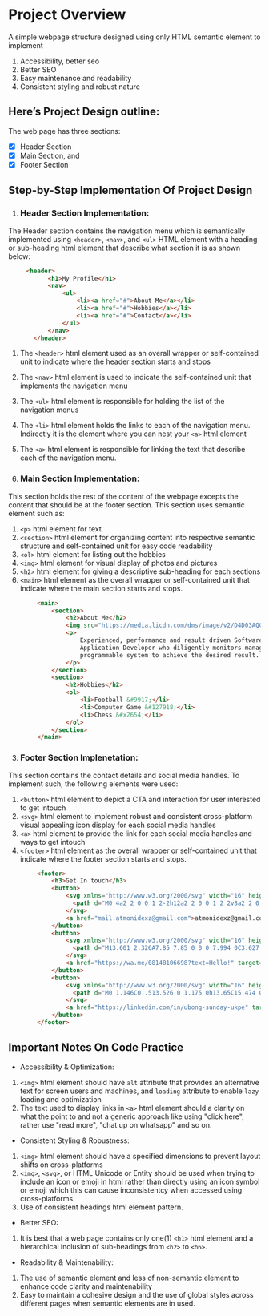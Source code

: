 # Project Overview
A simple webpage structure designed using only HTML semantic element to implement 
1. Accessibility, better seo
2. Better SEO
3. Easy maintenance and readability
4. Consistent styling and robust nature

## Here’s Project Design outline:
The web page has three sections:
- [x] Header Section
- [x] Main Section, and
- [x] Footer Section

## Step-by-Step Implementation Of Project Design
1. ### Header Section Implementation:<br/>
The Header section contains the navigation menu which is semantically implemented using `<header>`, `<nav>`, and `<ul>` HTML element with a heading or sub-heading html element that describe what section it is as shown below:

 ```html
      <header>
            <h1>My Profile</h1>
            <nav>
                <ul>
                    <li><a href="#">About Me</a></li>
                    <li><a href="#">Hobbies</a></li>
                    <li><a href="#">Contact</a></li>
                </ul>
            </nav>
        </header>
```
1. The `<header>` html element used as an overall wrapper or self-contained unit to indicate where the header section starts and stops
2. The `<nav>` html element is used to indicate the self-contained unit that implements the navigation menu
3. The `<ul>` html element is responsible for holding the list of the navigation menus
4. The `<li>` html element holds the links to each of the navigation menu. Indirectly it is the element where you can nest your `<a>` html element
5. The `<a>` html element is responsible for linking the text that describe each of the navigation menu.

2. ### Main Section Implementation:<br/>
This section holds the rest of the content of the webpage excepts the content that should be at the footer section.
This section uses semantic element such as:
1. `<p>` html element for text
2. `<section>` html element for organizing content into respective semantic structure and self-contained unit for easy code readability
3. `<ol>` html element for listing out the hobbies
4. `<img>` html element for visual display of photos and pictures
5. `<h2>` html element for giving a descriptive sub-heading for each sections
6. `<main>` html element as the overall wrapper or self-contained unit that indicate where the main section starts and stops.

```html
        <main>
            <section>
                <h2>About Me</h2>
                <img src="https://media.licdn.com/dms/image/v2/D4D03AQGVPOL3MN1Obg/profile-displayphoto-shrink_200_200/B4DZQ9.7SqGkAY-/0/1736206695897e=1746662400&v=beta&t=t0gPMDJaAXyaz3TsvH4W3HMqVQ6LNd9DbA75XPh0Fs0" alt="Ubong's Ukpe profile" loading="lazy" width="150px" height="150px"/>
                <p>
                    Experienced, performance and result driven Software 
                    Application Developer who diligently monitors managing database and a robust 
                    programmable system to achieve the desired result.
                </p>
            </section>
            <section>
                <h2>Hobbies</h2>
                <ol>
                    <li>Football &#9917;</li>
                    <li>Computer Game &#127918;</li>
                    <li>Chess &#x2654;</li>
                </ol>
            </section>
        </main>
```

3. ### Footer Section Implenetation:<br/>
This section contains the contact details and social media handles. To implement such, the following elements were used:
1. `<button>` html element to depict a CTA and interaction for user interested to get intouch
2. `<svg>` html element to implement robust and consistent cross-platform visual appealing icon display for each social media handles
3. `<a>` html element to provide the link for each social media handles and ways to get intouch
4. `<footer>` html element as the overall wrapper or self-contained unit that indicate where the footer section starts and stops.

```html
        <footer>
            <h3>Get In touch</h3>
            <button>
                <svg xmlns="http://www.w3.org/2000/svg" width="16" height="16" fill="currentColor" class="bi bi-envelope" viewBox="0 0 16 16">
                  <path d="M0 4a2 2 0 0 1 2-2h12a2 2 0 0 1 2 2v8a2 2 0 0 1-2 2H2a2 2 0 0 1-2-2zm2-1a1 1 0 0 0-1 1v.217l7 4.2 7-4.2V4a1 1 0 0 0-1-1zm13 2.383-4.708 2.825L15 11.105zm-.034 6.876-5.64-3.471L8 9.583l-1.326-.795-5.64 3.47A1 1 0 0 0 2 13h12a1 1 0 0 0 .966-.741M1 11.105l4.708-2.897L1 5.383z"/>
                </svg>
                <a href="mail:atmonidexz@gmail.com">atmonidexz@gmail.com</a>
            </button>
            <button>
                <svg xmlns="http://www.w3.org/2000/svg" width="16" height="16" fill="currentColor" class="bi bi-whatsapp" viewBox="0 0 16 16">
                  <path d="M13.601 2.326A7.85 7.85 0 0 0 7.994 0C3.627 0 .068 3.558.064 7.926c0 1.399.366 2.76 1.057 3.965L0 16l4.204-1.102a7.9 7.9 0 0 0 3.79.965h.004c4.368 0 7.926-3.558 7.93-7.93A7.9 7.9 0 0 0 13.6 2.326zM7.994 14.521a6.6 6.6 0 0 1-3.356-.92l-.24-.144-2.494.654.666-2.433-.156-.251a6.56 6.56 0 0 1-1.007-3.505c0-3.626 2.957-6.584 6.591-6.584a6.56 6.56 0 0 1 4.66 1.931 6.56 6.56 0 0 1 1.928 4.66c-.004 3.639-2.961 6.592-6.592 6.592m3.615-4.934c-.197-.099-1.17-.578-1.353-.646-.182-.065-.315-.099-.445.099-.133.197-.513.646-.627.775-.114.133-.232.148-.43.05-.197-.1-.836-.308-1.592-.985-.59-.525-.985-1.175-1.103-1.372-.114-.198-.011-.304.088-.403.087-.088.197-.232.296-.346.1-.114.133-.198.198-.33.065-.134.034-.248-.015-.347-.05-.099-.445-1.076-.612-1.47-.16-.389-.323-.335-.445-.34-.114-.007-.247-.007-.38-.007a.73.73 0 0 0-.529.247c-.182.198-.691.677-.691 1.654s.71 1.916.81 2.049c.098.133 1.394 2.132 3.383 2.992.47.205.84.326 1.129.418.475.152.904.129 1.246.08.38-.058 1.171-.48 1.338-.943.164-.464.164-.86.114-.943-.049-.084-.182-.133-.38-.232"/>
                </svg>
                <a href="https://wa.me/08148106698?text=Hello!" target='_blank'>Chat on WhatsApp</a>
            </button>
            <button>
                <svg xmlns="http://www.w3.org/2000/svg" width="16" height="16" fill="currentColor" class="bi bi-linkedin" viewBox="0 0 16 16">
                  <path d="M0 1.146C0 .513.526 0 1.175 0h13.65C15.474 0 16 .513 16 1.146v13.708c0 .633-.526 1.146-1.175 1.146H1.175C.526 16 0 15.487 0 14.854zm4.943 12.248V6.169H2.542v7.225zm-1.2-8.212c.837 0 1.358-.554 1.358-1.248-.015-.709-.52-1.248-1.342-1.248S2.4 3.226 2.4 3.934c0 .694.521 1.248 1.327 1.248zm4.908 8.212V9.359c0-.216.016-.432.08-.586.173-.431.568-.878 1.232-.878.869 0 1.216.662 1.216 1.634v3.865h2.401V9.25c0-2.22-1.184-3.252-2.764-3.252-1.274 0-1.845.7-2.165 1.193v.025h-.016l.016-.025V6.169h-2.4c.03.678 0 7.225 0 7.225z"/>
                </svg>
                <a href="https://linkedin.com/in/ubong-sunday-ukpe" target="_blank">View My LinkedIn Profile</a>
            </button>
        </footer>
```

## Important Notes On Code Practice
- Accessibility & Optimization:<br/>
1. `<img>` html element should have `alt` attribute that provides an alternative text for screen users and machines, and `loading` attribute to enable `lazy` loading and optimization
2. The text used to display links in `<a>` html element should a clarity on what the point to and not a generic approach like using "click here", rather use "read more", "chat up on whatsapp" and so on.   
- Consistent Styling & Robustness:<br/>
1. `<img>` html element should have a specified dimensions to prevent layout shifts on cross-platforms
2. `<img>`, `<svg>`, or HTML Unicode or Entity should be used when trying to include an icon or emoji in html rather than directly using an icon symbol or emoji which this can cause inconsistentcy when accessed using cross-platforms.
3. Use of consistent headings html element pattern.

- Better SEO:<br/>
1. It is best that a web page contains only one(1) `<h1>` html element and a hierarchical inclusion of sub-headings from `<h2>` to `<h6>`.

- Readability & Maintenability:<br/>
1. The use of semantic element and less of non-semantic element to enhance code clarity and maintenability
2. Easy to maintain a cohesive design and the use of global styles across different pages when semantic elements are in used.

